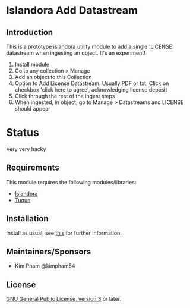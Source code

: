 # Islandora Add Datastream


## Introduction

This is a prototype islandora utility module to add a single 'LICENSE' datastream when ingesting an object. It's an experiment!

1. Install module
1. Go to any collection > Manage
1. Add an object to this Collection
1. Option to Add License Datastream. Usually PDF or txt. Click on checkbox 'click here to agree', acknowledging license deposit
1. Click through the rest of the ingest steps
1. When ingested, in object, go to Manage > Datastreams and LICENSE should appear

# Status

Very very hacky

## Requirements

This module requires the following modules/libraries:

* [Islandora](https://github.com/islandora/islandora)
* [Tuque](https://github.com/islandora/tuque)

## Installation

Install as usual, see [this](https://drupal.org/documentation/install/modules-themes/modules-7) for further information.

## Maintainers/Sponsors

* Kim Pham @kimpham54

## License

[GNU General Public License, version 3](http://www.gnu.org/licenses/gpl-3.0.txt) or later.
